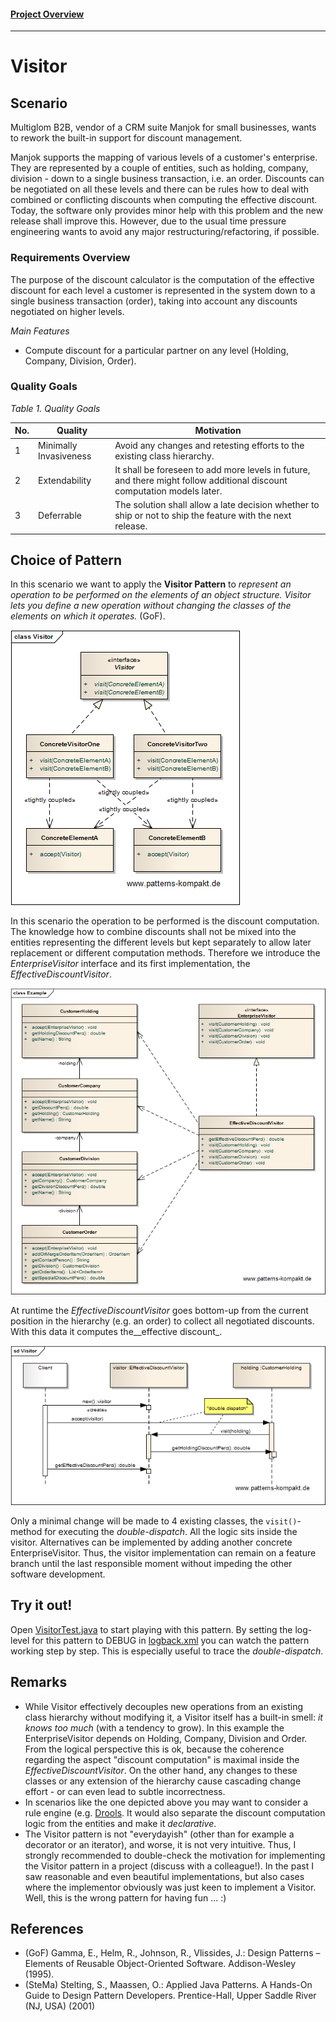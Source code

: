 #### [Project Overview](../../../../../../../README.md)
----

# Visitor

## Scenario

Multiglom B2B, vendor of a CRM suite Manjok for small businesses, wants to rework the built-in support for discount management.

Manjok supports the mapping of various levels of a customer's enterprise. They are represented by a couple of entities, such as holding, company, division - down to a single business transaction, i.e. an order. Discounts can be negotiated on all these levels and there can be rules how to deal with combined or conflicting discounts when computing the effective discount. Today, the software only provides minor help with this problem and the new release shall improve this. However, due to the usual time pressure engineering wants to avoid any major restructuring/refactoring, if possible.

### Requirements Overview

The purpose of the discount calculator is the computation of the effective discount for each level a customer is represented in the system down to a single business transaction (order), taking into account any discounts negotiated on higher levels. 

_Main Features_

* Compute discount for a particular partner on any level (Holding, Company, Division, Order).

### Quality Goals

_Table 1. Quality Goals_

No.|Quality|Motivation
---|-------|----------
1|Minimally Invasiveness|Avoid any changes and retesting efforts to the existing class hierarchy.
2|Extendability|It shall be foreseen to add more levels in future, and there might follow additional discount computation models later.
3|Deferrable|The solution shall allow a late decision whether to ship or not to ship the feature with the next release.

## Choice of Pattern
In this scenario we want to apply the **Visitor Pattern** to _represent an operation to be performed on the elements of an object structure. Visitor lets you define a new operation without changing the classes of the elements on which it operates._ (GoF). 

![Test](../../../../../../../doc/patterns/images/visitor_cn.png)

In this scenario the operation to be performed is the discount computation. The knowledge how to combine discounts shall not be mixed into the entities representing the different levels but kept separately to allow later replacement or different computation methods. Therefore we introduce the _EnterpriseVisitor_ interface and its first implementation, the _EffectiveDiscountVisitor_.

![Test](../../../../../../../doc/patterns/images/visitor_cx.png)

At runtime the _EffectiveDiscountVisitor_ goes bottom-up from the current position in the hierarchy (e.g. an order) to collect all negotiated discounts. With this data it computes the__effective discount_.

![Test](../../../../../../../doc/patterns/images/visitor_dx.png)

Only a minimal change will be made to 4 existing classes, the `visit()`-method for executing the _double-dispatch_. All the logic sits inside the visitor. Alternatives can be implemented by adding another concrete EnterpriseVisitor. Thus, the visitor implementation can remain on a feature branch until the last responsible moment without impeding the other software development.

## Try it out!

Open [VisitorTest.java](VisitorTest.java) to start playing with this pattern. By setting the log-level for this pattern to DEBUG in [logback.xml](../../../../../../../src/main/resources/logback.xml) you can watch the pattern working step by step. This is especially useful to trace the _double-dispatch_.

## Remarks
* While Visitor effectively decouples new operations from an existing class hierarchy without modifying it, a Visitor itself has a built-in smell: _it knows too much_ (with a tendency to grow). In this example the EnterpriseVisitor depends on Holding, Company, Division and Order. From the logical perspective this is ok, because the coherence regarding the aspect "discount computation" is maximal inside the _EffectiveDiscountVisitor_. On the other hand, any changes to these classes or any extension of the hierarchy cause cascading change effort - or can even lead to subtle incorrectness.
* In scenarios like the one depicted above you may want to consider a rule engine (e.g. [Drools](https://www.drools.org/). It would also separate the discount computation logic from the entities and make it _declarative_.
* The Visitor pattern is not "everydayish" (other than for example a decorator or an iterator), and worse, it is not very intuitive. Thus, I strongly recommended to double-check the motivation for implementing the Visitor pattern in a project (discuss with a colleague!). In the past I saw reasonable and even beautiful implementations, but also cases where the implementor obviously was just keen to implement a Visitor. Well, this is the wrong pattern for having fun ... :)

## References

* (GoF) Gamma, E., Helm, R., Johnson, R., Vlissides, J.: Design Patterns – Elements of Reusable Object-Oriented Software. Addison-Wesley (1995).
* (SteMa) Stelting, S., Maassen, O.: Applied Java Patterns. A Hands-On Guide to Design Pattern Developers. Prentice-Hall, Upper Saddle River (NJ, USA) (2001)
